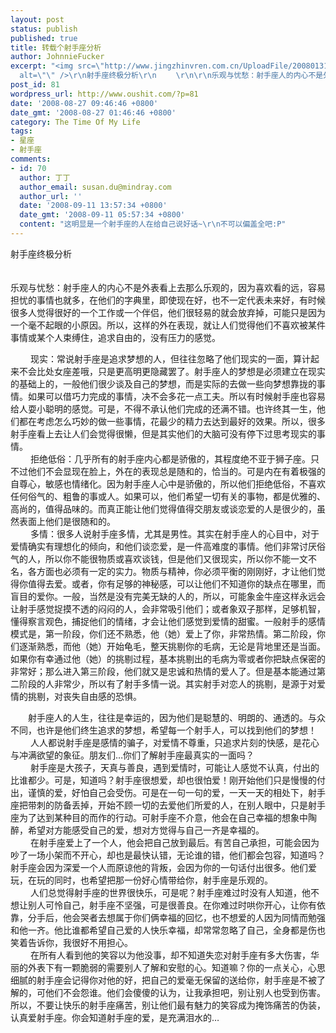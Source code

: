```yaml
---
layout: post
status: publish
published: true
title: 转载个射手座分析
author: JohnnieFucker
excerpt: "<img src=\"http://www.jingzhinvren.com.cn/UploadFile/20080131_9/171117_cat35.jpg\"
  alt=\"\" />\r\n射手座终极分析\r\n　　 \r\n\r\n乐观与忧愁：射手座人的内心不是外表看上去那么乐观的，因为喜欢看的远，容易担忧的事情也就多，在他们的字典里，即使现在好，也不一定代表未来好，有时候很多人觉得很好的一个工作或一个伴侣，他们很轻易的就会放弃掉，可能只是因为一个毫不起眼的小原因。所以，这样的外在表现，就让人们觉得他们不喜欢被某件事情或某个人束缚住，追求自由的，没有压力的感觉。\r\n"
post_id: 81
wordpress_url: http://www.oushit.com/?p=81
date: '2008-08-27 09:46:46 +0800'
date_gmt: '2008-08-27 01:46:46 +0800'
category: The Time Of My Life
tags:
- 星座
- 射手座
comments:
- id: 70
  author: 丁丁
  author_email: susan.du@mindray.com
  author_url: ''
  date: '2008-09-11 13:57:34 +0800'
  date_gmt: '2008-09-11 05:57:34 +0800'
  content: "这明显是一个射手座的人在给自己说好话~\r\n不可以偏盖全吧:P"
---
```

<p><img src="http://www.jingzhinvren.com.cn/UploadFile/20080131_9/171117_cat35.jpg" alt="" /><br />
射手座终极分析<br />
　　 </p>
<p>乐观与忧愁：射手座人的内心不是外表看上去那么乐观的，因为喜欢看的远，容易担忧的事情也就多，在他们的字典里，即使现在好，也不一定代表未来好，有时候很多人觉得很好的一个工作或一个伴侣，他们很轻易的就会放弃掉，可能只是因为一个毫不起眼的小原因。所以，这样的外在表现，就让人们觉得他们不喜欢被某件事情或某个人束缚住，追求自由的，没有压力的感觉。<br />
<!--break--><a id="more-81"></a></p>
<p>　　 现实：常说射手座是追求梦想的人，但往往忽略了他们现实的一面，算计起来不会比处女座差哦，只是更高明更隐藏罢了。射手座人的梦想是必须建立在现实的基础上的，一般他们很少谈及自己的梦想，而是实际的去做一些向梦想靠拢的事情。如果可以借巧力完成的事情，决不会多花一点工夫。所以有时候射手座也容易给人耍小聪明的感觉。可是，不得不承认他们完成的还满不错。也许终其一生，他们都在考虑怎么巧妙的做一些事情，花最少的精力去达到最好的效果。所以，很多射手座看上去让人们会觉得很懒，但是其实他们的大脑可没有停下过思考现实的事情。<br />
　　 拒绝低俗：几乎所有的射手座内心都是骄傲的，其程度绝不亚于狮子座。只不过他们不会显现在脸上，外在的表现总是随和的，恰当的。可是内在有着极强的自尊心，敏感也情绪化。因为射手座人心中是骄傲的，所以他们拒绝低俗，不喜欢任何俗气的、粗鲁的事或人。如果可以，他们希望一切有关的事物，都是优雅的、高尚的，值得品味的。而真正能让他们觉得值得交朋友或谈恋爱的人是很少的，虽然表面上他们是很随和的。<br />
　　 多情：很多人说射手座多情，尤其是男性。其实在射手座人的心目中，对于爱情确实有理想化的倾向，和他们谈恋爱，是一件高难度的事情。他们非常讨厌俗气的人，所以你不能很物质或喜欢谈钱，但是他们又很现实，所以你不能一文不名，各方面也必须有一定的实力。物质与精神，你必须平衡的刚刚好，才让他们觉得你值得去爱。或者，你有足够的神秘感，可以让他们不知道你的缺点在哪里，而盲目的爱你。一般，当然是没有完美无缺的人的，所以，可能象金牛座这样永远会让射手感觉捉摸不透的闷闷的人，会非常吸引他们；或者象双子那样，足够机智，懂得察言观色，捕捉他们的情绪，才会让他们感觉到爱情的甜蜜。一般射手的感情模式是，第一阶段，你们还不熟悉，他（她）爱上了你，非常热情。第二阶段，你们逐渐熟悉，而他（她）开始龟毛，整天挑剔你的毛病，无论是背地里还是当面。如果你有幸通过他（她）的挑剔过程，基本挑剔出的毛病为零或者你把缺点保密的非常好；那么进入第三阶段，他们就又是忠诚和热情的爱人了。但是基本能通过第二阶段的人非常少，所以有了射手多情一说。其实射手对恋人的挑剔，是源于对爱情的挑剔，对丧失自由感的恐惧。</p>
<p>　　射手座人的人生，往往是幸运的，因为他们是聪慧的、明朗的、通透的。与众不同，也许是他们终生追求的梦想，希望每一个射手人，可以找到他们的梦想！<br />
　　 人人都说射手座是感情的骗子，对爱情不尊重，只追求片刻的快感，是花心与冲满欲望的象征。朋友们…你们了解射手座最真实的一面吗？<br />
　　 射手座是大孩子，天真与善良，遇到爱情时，可能让人感觉不认真，付出的比谁都少。可是，知道吗？射手座很想爱，却也很怕爱！刚开始他们只是慢慢的付出，谨慎的爱，好怕自己会受伤。可是在一句一句的爱，一天一天的相处下，射手座把带刺的防备丢掉，开始不顾一切的去爱他们所爱的人，在别人眼中，只是射手座为了达到某种目的而作的行动。可射手座不介意，他会在自己幸福的想象中陶醉，希望对方能感受自己的爱，想对方觉得与自己一齐是幸福的。<br />
　　 在射手座爱上了一个人，他会把自己放到最后。有苦自己承担，可能会因为吵了一场小架而不开心，却也是最快认错，无论谁的错，他们都会包容，知道吗？射手座会因为深爱一个人而原谅他的背叛，会因为你的一句话付出很多。他们爱玩，在玩的同时，也希望把那一份好心情带给你，射手座是乐观的。<br />
　　 人们总觉得射手座的世界很快乐，可是呢？射手座难过时没有人知道，他不想让别人可怜自己，射手座不坚强，可是很善良。在你难过时哄你开心，让你有依靠，分手后，他会哭者去想属于你们俩幸福的回忆，也不想爱的人因为同情而勉强和他一齐。他比谁都希望自己爱的人快乐幸福，却常常忽略了自己，全身都是伤也笑着告诉你，我很好不用担心。<br />
　　 在所有人看到他的笑容以为他没事，却不知道失恋对射手座有多大伤害，华丽的外表下有一颗脆弱的需要别人了解和安慰的心。知道嘛？你的一点关心，心思细腻的射手座会记得你对他的好，把自己的爱毫无保留的送给你，射手座是不被了解的，可他们不会怨谁。他们会傻傻的认为，让我承担吧，别让别人也受到伤害。所以，不要让快乐的射手座痛苦，别让他们最有魅力的笑容成为掩饰痛苦的伪装，认真爱射手座。你会知道射手座的爱，是充满泪水的…</p>
